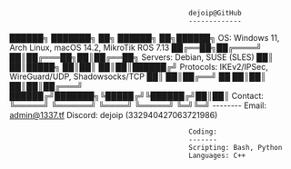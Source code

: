                                                 dejoip@GitHub
                                                -------------
██████╗ ███████╗     ██╗ ██████╗ ██╗██████╗     OS: Windows 11, Arch Linux, macOS 14.2, MikroTik ROS 7.13
██╔══██╗██╔════╝     ██║██╔═══██╗██║██╔══██╗    Servers: Debian, SUSE (SLES)
██║  ██║█████╗       ██║██║   ██║██║██████╔╝    Protocols: IKEv2/IPSec, WireGuard/UDP, Shadowsocks/TCP
██║  ██║██╔══╝  ██   ██║██║   ██║██║██╔═══╝     
██████╔╝███████╗╚█████╔╝╚██████╔╝██║██║         Contact:
╚═════╝ ╚══════╝ ╚════╝  ╚═════╝ ╚═╝╚═╝         --------
                                                Email: admin@1337.tf
                                                Discord: dejoip (332940427063721986)

                                                Coding:
                                                -------
                                                Scripting: Bash, Python
                                                Languages: C++
